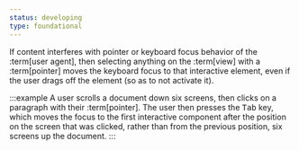 ```yaml
---
status: developing
type: foundational
---
```


If content interferes with pointer or keyboard focus behavior of the :term[user agent], then selecting anything on the :term[view] with a :term[pointer] moves the keyboard focus to that interactive element, even if the user drags off the element (so as to not activate it).

:::example
A user scrolls a document down six screens, then clicks on a paragraph with their :term[pointer]. The user then presses the <kbd>Tab</kbd> key, which moves the focus to the first interactive component after the position on the screen that was clicked, rather than from the previous position, six screens up the document.
:::